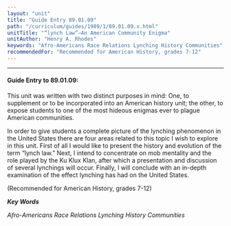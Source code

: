 ```yaml
---
layout: "unit"
title: "Guide Entry 89.01.09"
path: "/curriculum/guides/1989/1/89.01.09.x.html"
unitTitle: "“lynch Law”—An American Community Enigma"
unitAuthor: "Henry A. Rhodes"
keywords: "Afro-Americans Race Relations Lynching History Communities"
recommendedFor: "Recommended for American History, grades 7-12"
---
```

<body>
<hr/>
 <h4>
  Guide Entry to 89.01.09:
 </h4>
 This unit was written with two distinct purposes in mind: One, to supplement or to be incorporated into an American history unit; the other, to expose students to one of the most hideous enigmas ever to plague American communities.
 <p>
  In order to give students a complete picture of the lynching phenomenon in the United States there are four areas related to this topic I wish to explore in this unit. First of all I would like to present the history and evolution of the term “lynch law.” Next, I intend to concentrate on mob mentality and the role played by the Ku Klux Klan, after which a presentation and discussion of several lynchings will occur. Finally, I will conclude with an in-depth examination of the effect lynching has had on the United States.
 </p>
 <p>
  (Recommended for American History, grades 7-12)
 </p>
<p>
  <b>
   <i>
    Key Words
   </i>
  </b>
  <br/>
 </p>
 <p>
  <i>
   Afro-Americans Race Relations Lynching History Communities
  </i>
 </p>

</body>